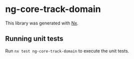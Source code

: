 # ng-core-track-domain

This library was generated with [Nx](https://nx.dev).

## Running unit tests

Run `nx test ng-core-track-domain` to execute the unit tests.
